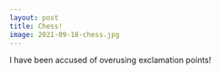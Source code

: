 ```yaml
---
layout: post
title: Chess!
image: 2021-09-18-chess.jpg
---
```


I have been accused of overusing exclamation points!
